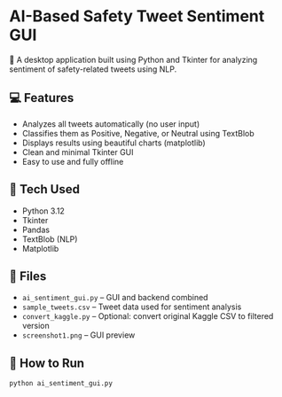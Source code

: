 # AI-Based Safety Tweet Sentiment GUI

🎯 A desktop application built using Python and Tkinter for analyzing sentiment of safety-related tweets using NLP.

## 💻 Features
- Analyzes all tweets automatically (no user input)
- Classifies them as Positive, Negative, or Neutral using TextBlob
- Displays results using beautiful charts (matplotlib)
- Clean and minimal Tkinter GUI
- Easy to use and fully offline

## 🧠 Tech Used
- Python 3.12
- Tkinter
- Pandas
- TextBlob (NLP)
- Matplotlib

## 📂 Files
- `ai_sentiment_gui.py` – GUI and backend combined
- `sample_tweets.csv` – Tweet data used for sentiment analysis
- `convert_kaggle.py` – Optional: convert original Kaggle CSV to filtered version
- `screenshot1.png` – GUI preview

## 🔧 How to Run
```bash
python ai_sentiment_gui.py

